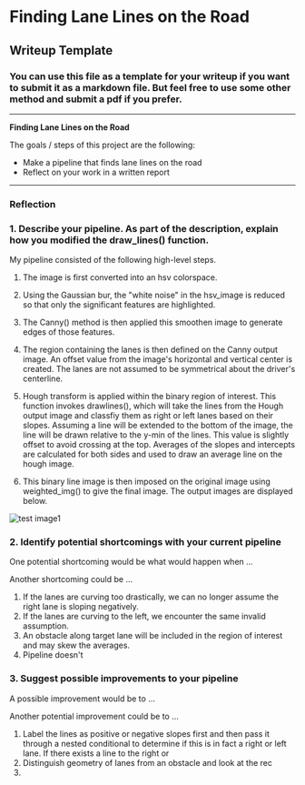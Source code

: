 # **Finding Lane Lines on the Road** 

## Writeup Template

### You can use this file as a template for your writeup if you want to submit it as a markdown file. But feel free to use some other method and submit a pdf if you prefer.

---

**Finding Lane Lines on the Road**

The goals / steps of this project are the following:
* Make a pipeline that finds lane lines on the road
* Reflect on your work in a written report


[//]: # (Image References)

[image1]: ./examples/grayscale.jpg "Grayscale"

---

### Reflection

### 1. Describe your pipeline. As part of the description, explain how you modified the draw_lines() function.

My pipeline consisted of the following high-level steps. 

1. The image is first converted into an hsv colorspace. 

2. Using the Gaussian bur, the "white noise" in the hsv_image is reduced so that only the significant features are highlighted. 

3. The Canny() method is then applied this smoothen image to generate edges of those features. 

4. The region containing the lanes is then defined on the Canny output image. An offset value from the image's horizontal and vertical center is created. The lanes are not assumed to be symmetrical about the driver's centerline. 

5. Hough transform is applied within the binary region of interest. This function invokes drawlines(), which will take the lines from the Hough output image and classfiy them as right or left lanes based on their slopes. Assuming a line will be extended to the bottom of the image, the line will be drawn relative to the y-min of the lines. This value is slightly offset to avoid crossing at the top. Averages of the slopes and intercepts are calculated for both sides and used to draw an average line on the hough image.

6. This binary line image is then imposed on the original image using weighted_img() to give the final image. The output images are displayed below.  

![test image1](/test_images/)

### 2. Identify potential shortcomings with your current pipeline


One potential shortcoming would be what would happen when ... 

Another shortcoming could be ...

1. If the lanes are curving too drastically, we can no longer assume the right lane is sloping negatively. 
2. If the lanes are curving to the left, we encounter the same invalid assumption. 
3. An obstacle along target lane will be included in the region of interest and may skew the averages. 
4. Pipeline doesn't 



### 3. Suggest possible improvements to your pipeline

A possible improvement would be to ...

Another potential improvement could be to ...

1. Label the lines as positive or negative slopes first and then pass it through a nested conditional to determine if this is in fact a right or left lane. If there exists a line to the right or  
2. Distinguish geometry of lanes from an obstacle and look at the rec
3. 
